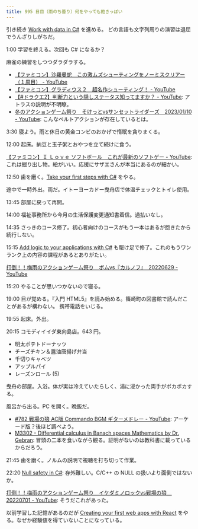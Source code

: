 ```yaml
---
title: 995 日目（雨のち曇り）何をやっても飽きっぽい
---
```


引き続き [Work with data in C#](https://learn.microsoft.com/en-us/training/paths/csharp-data/) を進める。
どの言語も文字列周りの演習は退屈でうんざりしがちだ。

1:00 学習を終える。次回も C# になるか？

麻雀の練習をしつつダラダラする。

* [【ファミコン】沙羅曼蛇　この激ムズシューティングをノーミスクリアー（１周目） - YouTube](https://www.youtube.com/watch?v=8Ovz1ZZ0VCI)
* [【ファミコン】グラディウス２　超名作シューティング！ - YouTube](https://www.youtube.com/watch?v=15oR4oPKLno)
* [【&#x23;ドラクエ2】判断力という隠しステータス知ってますか？ - YouTube](https://www.youtube.com/watch?v=jKloNrEj0X4):
  アトラスの説明が不明瞭。
* [冬のアクションゲーム祭り　そけっとvsサンセットライダーズ　2023/01/10 - YouTube](https://www.youtube.com/watch?v=-3MShdXHGHo):
  こんなベルトアクションが存在しているとは。

3:30 寝よう。雨と休日の黄金コンビのおかげで惰眠を貪りまくる。

12:00 起床。納豆と玉子粥とおやつを立て続けに食う。

[【ファミコン】Ｉ Ｌｏｖｅ ソフトボール　これが最新のソフトゲー - YouTube](https://www.youtube.com/watch?v=lpN-u_lL98Y):
これは掘り出し物。絵がいい。応援にサザエさんが本当にあるのが細かい。

12:50 歯を磨く。[Take your first steps with C#](https://learn.microsoft.com/en-us/training/paths/csharp-first-steps/)
をやる。

途中で一時外出。雨だ。イトーヨーカドー曳舟店で体温チェックとトイレ使用。

13:45 部屋に戻って再開。

14:00 福祉事務所から今月の生活保護変更通知書着信。過払いなし。

14:35 さっきのコース修了。初心者向けのコースがもう一本はあるが飽きたから続行しない。

15:15 [Add logic to your applications with C#](https://learn.microsoft.com/en-us/training/paths/csharp-logic/)
も駆け足で修了。これのもうワンランク上の内容の課程があるとありがたい。

[打倒！！梅雨のアクションゲーム祭り　ボムvs『カルノフ』　20220629 - YouTube](https://www.youtube.com/watch?v=XUSGx7oeMYg)

15:20 やることが思いつかないので寝る。

19:00 目が覚める。『入門 HTML5』を読み始める。篠崎町の図書館で読んだことがあるが構わない。
携帯電話をいじる。

19:55 起床。外出。

20:15 コモディイイダ東向島店。643 円。

* 明太ポテトドーナッツ
* チーズチキン＆醤油唐揚げ弁当
* 千切りキャベツ
* アップルパイ
* レーズンロール (5)

曳舟の部屋。入浴。体が実は冷えていたらしく、湯に浸かった両手がポカポカする。

風呂から出る。PC を開く。晩飯だ。

* [#782 戦場の狼 AC版 Commando BGM ギターメドレー - YouTube](https://www.youtube.com/watch?v=Ndo1OcD5U3E):
  アーケード版？後ほど調べよう。
* [M3302 - Differential calculus in Banach spaces Mathematics by Dr. Gebran](https://www.youtube.com/playlist?list=PLxVzJMbBTmvc8Zg6s46ra5F7tH0gaW95c):
  冒頭の二本を食いながら観る。証明がないのは教科書に載っているからだろう。

21:45 歯を磨く。ノルムの説明で視聴を打ち切って作業。

22:20 [Null safety in C#](https://learn.microsoft.com/en-us/training/modules/csharp-null-safety/):
存外難しい。C/C++ の NULL の扱いより面倒ではないか。

[打倒！！梅雨のアクションゲーム祭り　イケダミノロックvs戦場の狼　20220701 - YouTube](https://www.youtube.com/watch?v=G7twxSMj1mQ):
そうだこれがあった。

以前学習した記憶があるのだが [Creating your first web apps with React](https://learn.microsoft.com/en-us/training/paths/react/)
をやる。なぜか経験値を得ていないことになっている。
